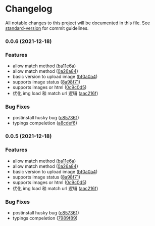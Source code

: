 # Changelog

All notable changes to this project will be documented in this file. See [standard-version](https://github.com/conventional-changelog/standard-version) for commit guidelines.

### 0.0.6 (2021-12-18)


### Features

* allow match method ([ba11e6a](https://github.com/x-cold/rollup-ts-library-boilerplate/commit/ba11e6ac38b394682ed209a7f4d157f429756de1))
* allow match method ([0a26a84](https://github.com/x-cold/rollup-ts-library-boilerplate/commit/0a26a8492e4a3adc33eb7b4ae53f0312f4d9acbf))
* basic version to upload image ([bf0a0a4](https://github.com/x-cold/rollup-ts-library-boilerplate/commit/bf0a0a4d6e8dfd5fd6013302803261c7b40f1726))
* supports image status ([8a98f71](https://github.com/x-cold/rollup-ts-library-boilerplate/commit/8a98f71c7ea37f0a78d530c0cf7aeae2342dd120))
* supports images or html ([0c9c0d5](https://github.com/x-cold/rollup-ts-library-boilerplate/commit/0c9c0d5272d8a2fd05dd343827857f0746a511fa))
* 优化 img load 和 match url 逻辑 ([aac216f](https://github.com/x-cold/rollup-ts-library-boilerplate/commit/aac216f403c4898470d7c3f33186b690b3b567a9))


### Bug Fixes

* postinstall husky bug ([c857361](https://github.com/x-cold/rollup-ts-library-boilerplate/commit/c8573610b3f9416e4d6e3c545e2a3b9a9321a35d))
* typings compeletion ([a8cdef6](https://github.com/x-cold/rollup-ts-library-boilerplate/commit/a8cdef64a8b297880773583e1d0bda0775b78bcb))

### 0.0.5 (2021-12-18)


### Features

* allow match method ([ba11e6a](https://github.com/x-cold/rollup-ts-library-boilerplate/commit/ba11e6ac38b394682ed209a7f4d157f429756de1))
* allow match method ([0a26a84](https://github.com/x-cold/rollup-ts-library-boilerplate/commit/0a26a8492e4a3adc33eb7b4ae53f0312f4d9acbf))
* basic version to upload image ([bf0a0a4](https://github.com/x-cold/rollup-ts-library-boilerplate/commit/bf0a0a4d6e8dfd5fd6013302803261c7b40f1726))
* supports image status ([8a98f71](https://github.com/x-cold/rollup-ts-library-boilerplate/commit/8a98f71c7ea37f0a78d530c0cf7aeae2342dd120))
* supports images or html ([0c9c0d5](https://github.com/x-cold/rollup-ts-library-boilerplate/commit/0c9c0d5272d8a2fd05dd343827857f0746a511fa))
* 优化 img load 和 match url 逻辑 ([aac216f](https://github.com/x-cold/rollup-ts-library-boilerplate/commit/aac216f403c4898470d7c3f33186b690b3b567a9))


### Bug Fixes

* postinstall husky bug ([c857361](https://github.com/x-cold/rollup-ts-library-boilerplate/commit/c8573610b3f9416e4d6e3c545e2a3b9a9321a35d))
* typings compeletion ([7989f89](https://github.com/x-cold/rollup-ts-library-boilerplate/commit/7989f89290b4d6aedd593878054cfc206df50aad))
